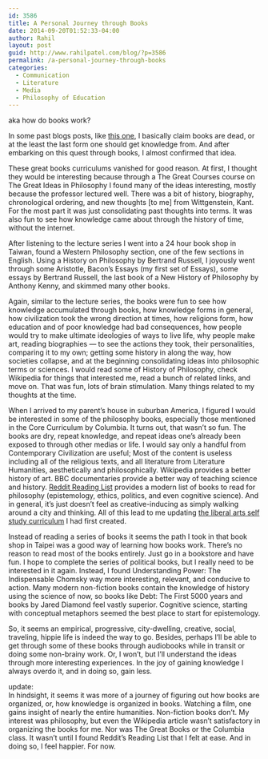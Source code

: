 ```yaml
---
id: 3586
title: A Personal Journey through Books
date: 2014-09-20T01:52:33-04:00
author: Rahil
layout: post
guid: http://www.rahilpatel.com/blog/?p=3586
permalink: /a-personal-journey-through-books
categories:
  - Communication
  - Literature
  - Media
  - Philosophy of Education
---
```

aka how do books work?

In some past blogs posts, like [this one](http://www.rahilpatel.com/blog/the-obsolescence-of-literature-and-the-future-of-education), I basically claim books are dead, or at the least the last form one should get knowledge from. And after embarking on this quest through books, I almost confirmed that idea.

These great books curriculums vanished for good reason. At first, I thought they would be interesting because through a The Great Courses course on The Great Ideas in Philosophy I found many of the ideas interesting, mostly because the professor lectured well. There was a bit of history, biography, chronological ordering, and new thoughts [to me] from Wittgenstein, Kant. For the most part it was just consolidating past thoughts into terms. It was also fun to see how knowledge came about through the history of time, without the internet.

After listening to the lecture series I went into a 24 hour book shop in Taiwan, found a Western Philosophy section, one of the few sections in English. Using a History on Philosophy by Bertrand Russell, I joyously went through some Aristotle, Bacon&#8217;s Essays (my first set of Essays), some essays by Bertrand Russell, the last book of a New History of Philosophy by Anthony Kenny, and skimmed many other books.

Again, similar to the lecture series, the books were fun to see how knowledge accumulated through books, how knowledge forms in general, how civilization took the wrong direction at times, how religions form, how education and of poor knowledge had bad consequences, how people would try to make ultimate ideologies of ways to live life, why people make art, reading biographies &#8212; to see the actions they took, their personalities, comparing it to my own; getting some history in along the way, how societies collapse, and at the beginning consolidating ideas into philosophic terms or sciences. I would read some of History of Philosophy, check Wikipedia for things that interested me, read a bunch of related links, and move on. That was fun, lots of brain stimulation. Many things related to my thoughts at the time.

When I arrived to my parent&#8217;s house in suburban America, I figured I would be interested in some of the philosophy books, especially those mentioned in the Core Curriculum by Columbia. It turns out, that wasn&#8217;t so fun. The books are dry, repeat knowledge, and repeat ideas one&#8217;s already been exposed to through other medias or life. I would say only a handful from Contemporary Civilization are useful; Most of the content is useless including all of the religious texts, and all literature from Literature Humanities, aesthetically and philosophically. Wikipedia provides a better history of art. BBC documentaries provide a better way of teaching science and history. [Reddit Reading List](http://www.reddit.com/r/philosophy/wiki/readinglist) provides a modern list of books to read for philosophy (epistemology, ethics, politics, and even cognitive science). And in general, it&#8217;s just doesn&#8217;t feel as creative-inducing as simply walking around a city and thinking. All of this lead to me updating [the liberal arts self study curriculum](http://www.rahilpatel.com/blog/a-liberal-arts-self-study-curriculum "A Liberal Arts Self Study Curriculum") I had first created.

Instead of reading a series of books it seems the path I took in that book shop in Taipei was a good way of learning how books work. There&#8217;s no reason to read most of the books entirely. Just go in a bookstore and have fun. I hope to complete the series of political books, but I really need to be interested in it again. Instead, I found Understanding Power: The Indispensable Chomsky way more interesting, relevant, and conducive to action. Many modern non-fiction books contain the knowledge of history using the science of now, so books like Debt: The First 5000 years and books by Jared Diamond feel vastly superior. Cognitive science, starting with conceptual metaphors seemed the best place to start for epistemology.

So, it seems an empirical, progressive, city-dwelling, creative, social, traveling, hippie life is indeed the way to go. Besides, perhaps I&#8217;ll be able to get through some of these books through audiobooks while in transit or doing some non-brainy work. Or, I won&#8217;t, but I&#8217;ll understand the ideas through more interesting experiences. In the joy of gaining knowledge I always overdo it, and in doing so, gain less.

update:  
In hindsight, it seems it was more of a journey of figuring out how books are organized, or, how knowledge is organized in books. Watching a film, one gains insight of nearly the entire humanities. Non-fiction books don&#8217;t. My interest was philosophy, but even the Wikipedia article wasn&#8217;t satisfactory in organizing the books for me. Nor was The Great Books or the Columbia class. It wasn&#8217;t until I found Reddit&#8217;s Reading List that I felt at ease. And in doing so, I feel happier. For now.